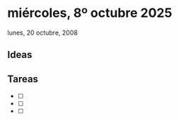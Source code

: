 # miércoles, 8º octubre 2025



lunes,  20  octubre, 2008


## Ideas






## Tareas

- [ ]
- [ ]
- [ ]
